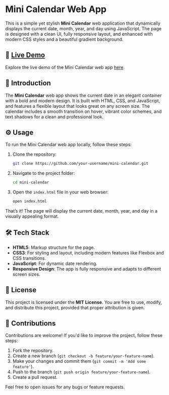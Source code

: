 # Mini Calendar Web App

This is a simple yet stylish **Mini Calendar** web application that dynamically displays the current date, month, year, and day using JavaScript. The page is designed with a clean UI, fully responsive layout, and enhanced with modern CSS styles and a beautiful gradient background.

## 🔗 [Live Demo](https://mini-calender-theta.vercel.app/)

Explore the live demo of the Mini Calendar web app [here](https://mini-calender-theta.vercel.app/).

## 📖 Introduction

The **Mini Calendar** web app shows the current date in an elegant container with a bold and modern design. It is built with HTML, CSS, and JavaScript, and features a flexible layout that looks great on any screen size. The calendar includes a smooth transition on hover, vibrant color schemes, and text shadows for a clean and professional look.

## ⚙️ Usage

To run the Mini Calendar web app locally, follow these steps:

1. Clone the repository:
   ```bash
   git clone https://github.com/your-username/mini-calendar.git
   ```
2. Navigate to the project folder:
   ```bash
   cd mini-calendar
   ```
3. Open the `index.html` file in your web browser:
   ```bash
   open index.html
   ```

That’s it! The page will display the current date, month, year, and day in a visually appealing format.

## 🛠️ Tech Stack

- **HTML5**: Markup structure for the page.
- **CSS3**: For styling and layout, including modern features like Flexbox and CSS transitions.
- **JavaScript**: For dynamic date rendering.
- **Responsive Design**: The app is fully responsive and adapts to different screen sizes.

## 📜 License

This project is licensed under the **MIT License**. You are free to use, modify, and distribute this project, provided that proper attribution is given.

## 🤝 Contributions

Contributions are welcome! If you'd like to improve the project, follow these steps:

1. Fork the repository.
2. Create a new branch (`git checkout -b feature/your-feature-name`).
3. Make your changes and commit them (`git commit -m 'Add some feature'`).
4. Push to the branch (`git push origin feature/your-feature-name`).
5. Create a pull request.

Feel free to open issues for any bugs or feature requests.
 